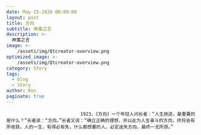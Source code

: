```yaml
---
date: May-15-2020 00:00:00
layout: post
title: 方向
subtitle: 神寓之言
description: >-
  神寓之言
image: >-
    /assets/img/Qtcreator-overview.png
optimized_image: >-
    /assets/img/Qtcreator-overview.png
category: Story
tags:
  - blog
  - Story
author: Ron
paginate: true
---
```


							　　1923，《方向》一个年轻人问长者：“人生旅途，最重要的是什么？”长者说：“方向。”长者又说：“确立正确的理想，并以此为人生奋斗的方向，终将会有所收获。人的一生，有得必有失，什么都想要的人，必定迷失方向，最终一无所获。”
							
							
						